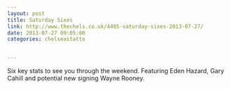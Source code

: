 ```yaml
---
layout: post
title: Saturday Sixes
link: http://www.thechels.co.uk/4405-saturday-sixes-2013-07-27/
date: 2013-07-27 09:05:00
categories: chelseastatto


---
```


Six key stats to see you through the weekend. Featuring Eden Hazard, Gary Cahill and potential new signing Wayne Rooney.
